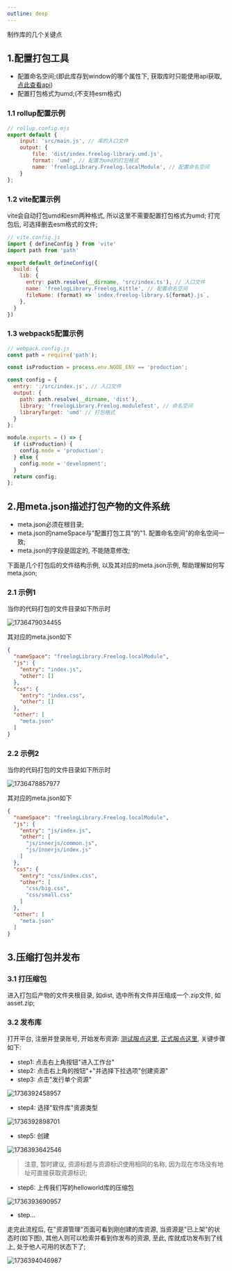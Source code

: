 ```yaml
---
outline: deep
---
```

制作库的几个关键点

## 1.配置打包工具

* 配置命名空间;(即此库存到window的哪个属性下, 获取库时只能使用api获取, [点此查看api](./library-usage))
* 配置打包格式为umd;(不支持esm格式)


### 1.1 rollup配置示例

```js
// rollup.config.mjs
export default {
	input: 'src/main.js', // 库的入口文件
	output: {
		file: 'dist/index.freelog-library.umd.js',
		format: 'umd', // 配置为umd的打包格式
		name: 'freelogLibrary.Freelog.localModule', // 配置命名空间
	}
};

```

### 1.2 vite配置示例

vite会自动打包umd和esm两种格式, 所以这里不需要配置打包格式为umd; 打完包后, 可选择删去esm格式的文件;

```js
// vite.config.js
import { defineConfig } from 'vite'
import path from 'path'

export default defineConfig({
  build: {
    lib: {
      entry: path.resolve(__dirname, 'src/index.ts'), // 入口文件
      name: 'freelogLibrary.Freelog.Kittle', // 配置命名空间
      fileName: (format) => `index.freelog-library.${format}.js`,
    },
  }
})

```

### 1.3 webpack5配置示例

```js
// webpack.config.js
const path = require('path');

const isProduction = process.env.NODE_ENV == 'production';

const config = {
  entry: './src/index.js', // 入口文件
  output: {
    path: path.resolve(__dirname, 'dist'),
    library: 'freelogLibrary.Freelog.moduleTest', // 命名空间
    libraryTarget: 'umd' // 打包格式
  }
};

module.exports = () => {
  if (isProduction) {
    config.mode = 'production';
  } else {
    config.mode = 'development';
  }
  return config;
};
```

## 2.用meta.json描述打包产物的文件系统

* meta.json必须在根目录;
* meta.json的nameSpace与"配置打包工具"的"1. 配置命名空间"的命名空间一致;
* meta.json的字段是固定的, 不能随意修改;

下面是几个打包后的文件结构示例, 以及其对应的meta.json示例, 帮助理解如何写meta.json;

### 2.1 示例1

当你的代码打包的文件目录如下所示时

![1736479034455](images/guide/1736479034455.png)

其对应的meta.json如下

```json
{
  "nameSpace": "freelogLibrary.Freelog.localModule",
  "js": {
    "entry": "index.js",
    "other": []
  },
  "css": {
    "entry": "index.css",
    "other": []
  },
  "other": [
    "meta.json"
  ]
}
```

### 2.2 示例2

当你的代码打包的文件目录如下所示时

![1736478857977](images/guide/1736478857977.png)

其对应的meta.json如下

```json
{
  "nameSpace": "freelogLibrary.Freelog.localModule",
  "js": {
    "entry": "js/index.js",
    "other": [
      "js/innerjs/common.js",
      "js/innerjs/index.js"
    ]
  },
  "css": {
    "entry": "css/index.css",
    "other": [
      "css/big.css",
      "css/small.css"
    ]
  },
  "other": [
    "meta.json"
  ]
}
```

## 3.压缩打包并发布

### 3.1 打压缩包

进入打包后产物的文件夹根目录, 如dist, 选中所有文件并压缩成一个.zip文件, 如asset.zip;

### 3.2 发布库

打开平台, 注册并登录账号, 开始发布资源: [测试服点这里](https://console.testfreelog.com), [正式服点这里](https://console.freelog.com/), 关键步骤如下:

- step1: 点击右上角按钮"进入工作台"
- step2: 点击右上角的按钮"+"并选择下拉选项"创建资源"
- step3: 点击"发行单个资源"

![1736392458957](images/guide/1736392458957.png)

- step4: 选择"软件库"资源类型

![1736392898701](images/guide/1736392898701.png)

* step5: 创建

![1736393642546](images/guide/1736393642546.png)

> 注意, 暂时建议, 资源标题与资源标识使用相同的名称, 因为现在市场没有地址可直接获取资源标识;

- step6: 上传我们写的helloworld库的压缩包

![1736393690957](images/guide/1736393690957.png)

- step...

走完此流程后, 在"资源管理"页面可看到刚创建的库资源, 当资源是"已上架"的状态时(如下图), 其他人则可以检索并看到你发布的资源, 至此, 库就成功发布到了线上, 处于他人可用的状态下了;

![1736394046987](images/guide/1736394046987.png)

